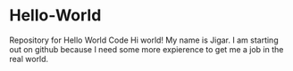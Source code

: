# Hello-World
Repository for Hello World Code
Hi world! 
My name is Jigar. I am starting out on github because I need some more expierence to get me a job in the real world. 

